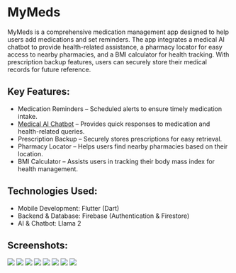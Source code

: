 # MyMeds
MyMeds is a comprehensive medication management app designed to help users add medications and set reminders. The app integrates a medical AI chatbot to provide health-related assistance, a pharmacy locator for easy access to nearby pharmacies, and a BMI calculator for health tracking. With prescription backup features, users can securely store their medical records for future reference.

## Key Features:
- Medication Reminders – Scheduled alerts to ensure timely medication intake.
- [Medical AI Chatbot](https://github.com/Manithj/Health-mate-ai-bot.git) – Provides quick responses to medication and health-related queries.
- Prescription Backup – Securely stores prescriptions for easy retrieval.
- Pharmacy Locator – Helps users find nearby pharmacies based on their location.
- BMI Calculator – Assists users in tracking their body mass index for health management.

## Technologies Used:
 - Mobile Development: Flutter (Dart)
 - Backend & Database: Firebase (Authentication & Firestore)
 - AI & Chatbot: Llama 2

## Screenshots:
![](assests/Slide1.PNG)
![](assests/Slide2.PNG)
![](assests/Slide3.PNG)
![](assests/Slide4.PNG)
![](assests/Slide5.PNG)
![](assests/Slide6.PNG)
![](assests/Slide7.PNG)
![](assests/Slide8.PNG)
